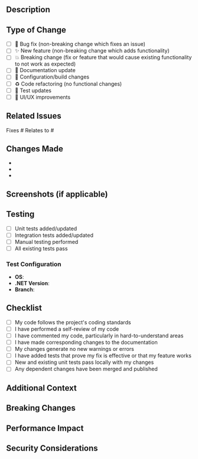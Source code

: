 ## Description
<!-- Provide a brief description of the changes in this PR -->

## Type of Change
<!-- Mark the relevant option with an "x" -->
- [ ] 🐛 Bug fix (non-breaking change which fixes an issue)
- [ ] ✨ New feature (non-breaking change which adds functionality)
- [ ] 💥 Breaking change (fix or feature that would cause existing functionality to not work as expected)
- [ ] 📝 Documentation update
- [ ] 🔧 Configuration/build changes
- [ ] ♻️ Code refactoring (no functional changes)
- [ ] 🧪 Test updates
- [ ] 🎨 UI/UX improvements

## Related Issues
<!-- Link to related issues using "Fixes #123" or "Relates to #123" -->
Fixes #
Relates to #

## Changes Made
<!-- List the main changes made in this PR -->
- 
- 
- 

## Screenshots (if applicable)
<!-- Add screenshots to help explain your changes -->

## Testing
<!-- Describe the tests you ran to verify your changes -->
- [ ] Unit tests added/updated
- [ ] Integration tests added/updated
- [ ] Manual testing performed
- [ ] All existing tests pass

### Test Configuration
- **OS**: <!-- e.g., Windows 11, Ubuntu 22.04, macOS 14 -->
- **.NET Version**: <!-- e.g., .NET 8.0 -->
- **Branch**: <!-- e.g., main, develop -->

## Checklist
<!-- Ensure all items are completed before requesting review -->
- [ ] My code follows the project's coding standards
- [ ] I have performed a self-review of my code
- [ ] I have commented my code, particularly in hard-to-understand areas
- [ ] I have made corresponding changes to the documentation
- [ ] My changes generate no new warnings or errors
- [ ] I have added tests that prove my fix is effective or that my feature works
- [ ] New and existing unit tests pass locally with my changes
- [ ] Any dependent changes have been merged and published

## Additional Context
<!-- Add any other context about the PR here -->

## Breaking Changes
<!-- If this is a breaking change, describe the impact and migration path -->

## Performance Impact
<!-- Describe any performance implications of this change -->

## Security Considerations
<!-- Describe any security implications of this change -->
